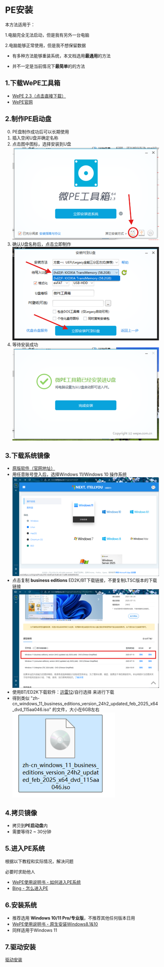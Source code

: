 # PE安装
本方法适用于：

1.电脑完全无法启动，但是我有另外一台电脑

2.电脑能够正常使用，但是我不想保留数据

- 有多种方法能够重装系统，本文档选用**最通用**的方法

- 并不一定是当前情况下**最简单**的的方法
## 1.下载WePE工具箱
- [WePE 2.3（点击直接下载）](https://mirrors.lzu.edu.cn/wepe/WePE_64_V2.3.exe)
- [WePE官网](https://www.wepe.com.cn/download.html)

## 2.制作PE启动盘
0. PE盘制作成功后可以长期使用
1. 插入空闲U盘并确定名称
2. 点击图中图标，选择安装到U盘![WePE截图1](/assets/WePE截图1.png)
3. 确认U盘名称后，点击立即制作![WePE截图2](/assets/WePE截图2.png)
4. 等待安装成功 ![WePE截图3](/assets/WePE截图3.png)

## 3.下载系统镜像
- [原版软件（官网地址）](https://next.itellyou.cn/)
- 用任意账号登入后，选择Windows 11/Windows 10 操作系统  ![原版软件截图1](/assets/原版软件截图1.png)
- 点击复制 **business editions** ED2K/BT下载链接，不要复制LTSC版本的下载链接 ![原版软件截图2](/assets/原版软件截图2.png)
- 使用BT/ED2K下载软件：[迅雷12](https://www.xunlei.com/)/自行选择 来进行下载
- 得到类似 "zh-cn_windows_11_business_editions_version_24h2_updated_feb_2025_x64_dvd_115aa046.iso" 的文件，大小在6GB左右
    ![镜像](/assets/win11镜像.png)

## 4.拷贝镜像
- 拷贝到**PE启动盘**内
- 需要等待2 ~ 30分钟

## 5.进入PE系统
根据以下教程和实际情况，解决问题

必要时求助他人
- [WePE使用说明书 - 如何进入PE系统](https://www.wepe.com.cn/ubook/bootpe.html)
- [Bing - 怎么进入PE](https://www.bing.com/search?q=%E6%80%8E%E4%B9%88%E8%BF%9B%E5%85%A5PE&form=QBLH&sp=-1&lq=0&pq=%E6%80%8E%E4%B9%88%E8%BF%9B%E5%85%A5pe)

## 6.安装系统
- 推荐选用 **Windows 10/11 Pro/专业版**，不推荐其他任何版本日用
- [WePE使用说明书 - 原生安装Windows8.1&10](https://www.wepe.com.cn/ubook/installwin810.html)
- 同样适用于Windows 11

## 7.驱动安装
[驱动安装](/000%20-%20计算机协会特色/进阶项目/重装系统/驱动安装.md)